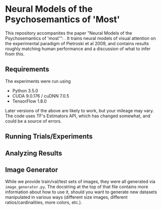 # Neural Models of the Psychosemantics of 'Most'

This repository accompanites the paper "Neural Models of the Psychosemantics of 'most'": .  It trains neural models of visual 
attention on the experimental paradigm of Pietroski et al 2009, and contains results roughly matching human performance and
a discussion of what to infer from this.

## Requirements

The experiments were run using
- Python 3.5.0
- CUDA 9.0.176 / cuDNN 7.0.5
- TensorFlow 1.8.0

Later versions of the above are likely to work, but your mileage may vary.  The code uses TF's Estimators API, which has changed
somewhat, and could be a source of errors.

## Running Trials/Experiments

## Analyzing Results

## Image Generator

While we provide train/val/test sets of images, they were all generated via `image_generator.py`.  The docstring at the top of that file contains more information about how to use it, should you want to generate new datasets manipulated in various ways (different size images, different ratios/cardinalities, more colors, etc.).

